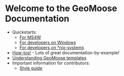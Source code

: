 # Welcome to the GeoMoose Documentation

* Quickstarts:
    * [For MS4W](./ms4w-quickstart/index.md)
    * [For developers on Windows](./install_on_windows.md)
    * [For developers on *nix-systems](./quickstart.md)
* [How-tos!](./howto/index.md) - Lots of great documentation-by-example!
* [Understanding GeoMoose templates](./templates.md)
* Important information for contributors:
    * [Style guide](./style_guide.md)



